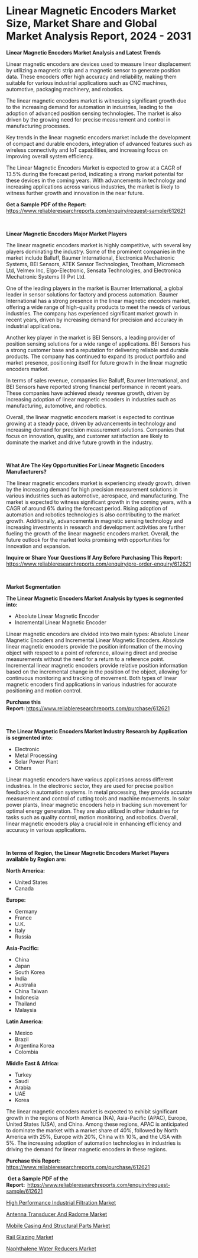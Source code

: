 <p><h1>Linear Magnetic Encoders Market Size, Market Share and Global Market Analysis Report, 2024 - 2031</h1></p><p><strong>Linear Magnetic Encoders Market Analysis and Latest Trends</strong></p>
<p><p>Linear magnetic encoders are devices used to measure linear displacement by utilizing a magnetic strip and a magnetic sensor to generate position data. These encoders offer high accuracy and reliability, making them suitable for various industrial applications such as CNC machines, automotive, packaging machinery, and robotics.</p><p>The linear magnetic encoders market is witnessing significant growth due to the increasing demand for automation in industries, leading to the adoption of advanced position sensing technologies. The market is also driven by the growing need for precise measurement and control in manufacturing processes.</p><p>Key trends in the linear magnetic encoders market include the development of compact and durable encoders, integration of advanced features such as wireless connectivity and IoT capabilities, and increasing focus on improving overall system efficiency.</p><p>The Linear Magnetic Encoders Market is expected to grow at a CAGR of 13.5% during the forecast period, indicating a strong market potential for these devices in the coming years. With advancements in technology and increasing applications across various industries, the market is likely to witness further growth and innovation in the near future.</p></p>
<p><strong>Get a Sample PDF of the Report:&nbsp;</strong> <a href="https://www.reliableresearchreports.com/enquiry/request-sample/612621">https://www.reliableresearchreports.com/enquiry/request-sample/612621</a></p>
<p>&nbsp;</p>
<p><strong>Linear Magnetic Encoders Major Market Players</strong></p>
<p><p>The linear magnetic encoders market is highly competitive, with several key players dominating the industry. Some of the prominent companies in the market include Balluff, Baumer International, Electronica Mechatronic Systems, BEI Sensors, ATEK Sensor Technologies, Treotham, Micromech Ltd, Velmex Inc, Elgo-Electronic, Sensata Technologies, and Electronica Mechatronic Systems (I) Pvt Ltd.</p><p>One of the leading players in the market is Baumer International, a global leader in sensor solutions for factory and process automation. Baumer International has a strong presence in the linear magnetic encoders market, offering a wide range of high-quality products to meet the needs of various industries. The company has experienced significant market growth in recent years, driven by increasing demand for precision and accuracy in industrial applications.</p><p>Another key player in the market is BEI Sensors, a leading provider of position sensing solutions for a wide range of applications. BEI Sensors has a strong customer base and a reputation for delivering reliable and durable products. The company has continued to expand its product portfolio and market presence, positioning itself for future growth in the linear magnetic encoders market.</p><p>In terms of sales revenue, companies like Balluff, Baumer International, and BEI Sensors have reported strong financial performance in recent years. These companies have achieved steady revenue growth, driven by increasing adoption of linear magnetic encoders in industries such as manufacturing, automotive, and robotics.</p><p>Overall, the linear magnetic encoders market is expected to continue growing at a steady pace, driven by advancements in technology and increasing demand for precision measurement solutions. Companies that focus on innovation, quality, and customer satisfaction are likely to dominate the market and drive future growth in the industry.</p></p>
<p>&nbsp;</p>
<p><strong>What Are The Key Opportunities For Linear Magnetic Encoders Manufacturers?</strong></p>
<p><p>The linear magnetic encoders market is experiencing steady growth, driven by the increasing demand for high precision measurement solutions in various industries such as automotive, aerospace, and manufacturing. The market is expected to witness significant growth in the coming years, with a CAGR of around 6% during the forecast period. Rising adoption of automation and robotics technologies is also contributing to the market growth. Additionally, advancements in magnetic sensing technology and increasing investments in research and development activities are further fueling the growth of the linear magnetic encoders market. Overall, the future outlook for the market looks promising with opportunities for innovation and expansion.</p></p>
<p><strong>Inquire or Share Your Questions If Any Before Purchasing This Report:</strong> <a href="https://www.reliableresearchreports.com/enquiry/pre-order-enquiry/612621">https://www.reliableresearchreports.com/enquiry/pre-order-enquiry/612621</a></p>
<p>&nbsp;</p>
<p><strong>Market Segmentation</strong></p>
<p><strong>The Linear Magnetic Encoders Market Analysis by types is segmented into:</strong></p>
<p><ul><li>Absolute Linear Magnetic Encoder</li><li>Incremental Linear Magnetic Encoder</li></ul></p>
<p><p>Linear magnetic encoders are divided into two main types: Absolute Linear Magnetic Encoders and Incremental Linear Magnetic Encoders. Absolute linear magnetic encoders provide the position information of the moving object with respect to a point of reference, allowing direct and precise measurements without the need for a return to a reference point. Incremental linear magnetic encoders provide relative position information based on the incremental change in the position of the object, allowing for continuous monitoring and tracking of movement. Both types of linear magnetic encoders find applications in various industries for accurate positioning and motion control.</p></p>
<p><strong>Purchase this Report:&nbsp;</strong><a href="https://www.reliableresearchreports.com/purchase/612621">https://www.reliableresearchreports.com/purchase/612621</a></p>
<p>&nbsp;</p>
<p><strong>The Linear Magnetic Encoders Market Industry Research by Application is segmented into:</strong></p>
<p><ul><li>Electronic</li><li>Metal Processing</li><li>Solar Power Plant</li><li>Others</li></ul></p>
<p><p>Linear magnetic encoders have various applications across different industries. In the electronic sector, they are used for precise position feedback in automation systems. In metal processing, they provide accurate measurement and control of cutting tools and machine movements. In solar power plants, linear magnetic encoders help in tracking sun movement for optimal energy generation. They are also utilized in other industries for tasks such as quality control, motion monitoring, and robotics. Overall, linear magnetic encoders play a crucial role in enhancing efficiency and accuracy in various applications.</p></p>
<p>&nbsp;</p>
<p><strong>In terms of Region, the Linear Magnetic Encoders Market Players available by Region are:</strong></p>
<p>
    <p> <strong> North America: </strong>
        <ul>
            <li>United States</li>
            <li>Canada</li>
        </ul>
        </p> 
    <p> <strong> Europe: </strong>
        <ul>
            <li>Germany</li>
            <li>France</li>
            <li>U.K.</li>
            <li>Italy</li>
            <li>Russia</li>
        </ul>
        </p> 
    <p> <strong> Asia-Pacific: </strong>
        <ul>
            <li>China</li>
            <li>Japan</li>
            <li>South Korea</li>
            <li>India</li>
            <li>Australia</li>
            <li>China Taiwan</li>
            <li>Indonesia</li>
            <li>Thailand</li>
            <li>Malaysia</li>
        </ul>
        </p> 
    <p> <strong> Latin America: </strong>
        <ul>
            <li>Mexico</li>
            <li>Brazil</li>
            <li>Argentina Korea</li>
            <li>Colombia</li>
        </ul>
        </p> 
    <p> <strong> Middle East & Africa: </strong>
        <ul>
            <li>Turkey</li>
            <li>Saudi</li>
            <li>Arabia</li>
            <li>UAE</li>
            <li>Korea</li>
        </ul>
    </p>
    </p>
<p><p>The linear magnetic encoders market is expected to exhibit significant growth in the regions of North America (NA), Asia-Pacific (APAC), Europe, United States (USA), and China. Among these regions, APAC is anticipated to dominate the market with a market share of 40%, followed by North America with 25%, Europe with 20%, China with 10%, and the USA with 5%. The increasing adoption of automation technologies in industries is driving the demand for linear magnetic encoders in these regions.</p></p>
<p><strong>Purchase this Report: </strong><a href="https://www.reliableresearchreports.com/purchase/612621">https://www.reliableresearchreports.com/purchase/612621</a></p>
<p>&nbsp;<strong>Get a Sample PDF of the Report:&nbsp;&nbsp;</strong><a href="https://www.reliableresearchreports.com/enquiry/request-sample/612621">https://www.reliableresearchreports.com/enquiry/request-sample/612621</a></p>
<p><strong></strong></p>
<p><p><a href="https://picayune-night-cbd.notion.site/High-Performance-Industrial-Filtration-Market-Analysis-Examines-its-Scope-on-Growth-Opportunities-a-c4b622dd08474573b492eefaedeb3c4a">High Performance Industrial Filtration Market</a></p><p><a href="https://view.publitas.com/reportprime-1/antenna-transducer-and-radome-market-offer-valuable-insights-into-market-size-market-share-market-trends-and-projections-spanning-from-2024-to-2031/">Antenna Transducer And Radome Market</a></p><p><a href="https://view.publitas.com/reportprime-1/mobile-casing-and-structural-parts-market-size-furnishes-valuable-information-encompassing-market-share-market-trends-and-projections-spanning-from-2024-to-2031/">Mobile Casing And Structural Parts Market</a></p><p><a href="https://valiant-lunge-8fe.notion.site/Rail-Glazing-Market-Size-Evaluating-its-Market-Trends-Growth-and-Projections-2024-2031-0be4c9a55508460daed8751b9141fdc1">Rail Glazing Market</a></p><p><a href="https://artistic-helicopter-ca9.notion.site/Naphthalene-Water-Reducers-Market-Analysis-and-Market-Size-Global-Industry-Overview-Market-Segment-5e190163b1fc4e99aed1ce57aa7e29ca">Naphthalene Water Reducers Market</a></p></p>